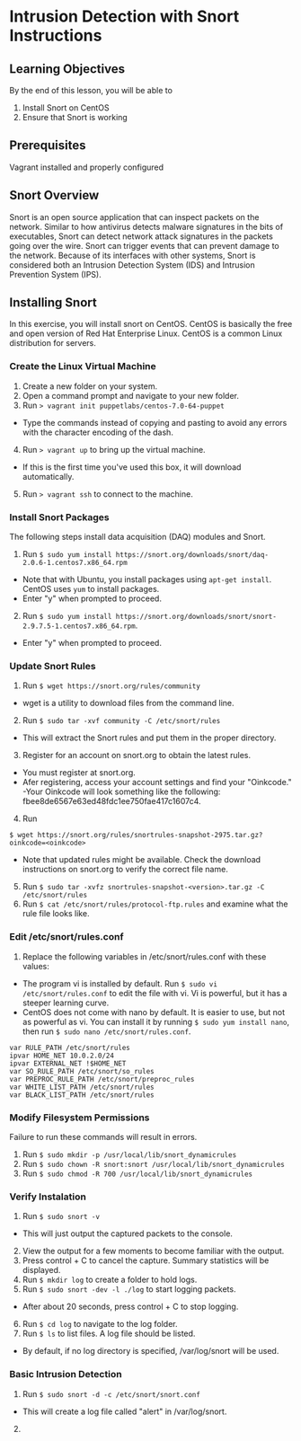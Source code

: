 Intrusion Detection with Snort Instructions
=============================================

Learning Objectives
----------------------
By the end of this lesson, you will be able to

1. Install Snort on CentOS
2. Ensure that Snort is working

Prerequisites
-------------------------
Vagrant installed and properly configured

Snort Overview
--------------------------
Snort is an open source application that can inspect packets on the network. Similar to how antivirus detects malware signatures in the bits of executables, Snort can detect network attack signatures in the packets going over the wire. Snort can trigger events that can prevent damage to the network. Because of its interfaces with other systems, Snort is considered both an Intrusion Detection System (IDS) and Intrusion Prevention System (IPS).

Installing Snort
------------------------------
In this exercise, you will install snort on CentOS. CentOS is basically the free and open version of Red Hat Enterprise Linux. CentOS is a common Linux distribution for servers.

### Create the Linux Virtual Machine

1. Create a new folder on your system.
2. Open a command prompt and navigate to your new folder.
3. Run `> vagrant init puppetlabs/centos-7.0-64-puppet`
  - Type the commands instead of copying and pasting to avoid any errors with the character encoding of the dash.
4. Run `> vagrant up` to bring up the virtual machine.
  - If this is the first time you've used this box, it will download automatically.
5. Run `> vagrant ssh` to connect to the machine.

### Install Snort Packages

The following steps install data acquisition (DAQ) modules and Snort.

1. Run `$ sudo yum install https://snort.org/downloads/snort/daq-2.0.6-1.centos7.x86_64.rpm`
  - Note that with Ubuntu, you install packages using `apt-get install`. CentOS uses `yum` to install packages.
  - Enter "y" when prompted to proceed.
2. Run `$ sudo yum install https://snort.org/downloads/snort/snort-2.9.7.5-1.centos7.x86_64.rpm`.
  - Enter "y" when prompted to proceed.

### Update Snort Rules

1. Run `$ wget https://snort.org/rules/community`
  - wget is a utility to download files from the command line.
2. Run `$ sudo tar -xvf community -C /etc/snort/rules`
  - This will extract the Snort rules and put them in the proper directory.
3. Register for an account on snort.org to obtain the latest rules.
  - You must register at snort.org.
  - Afer registering, access your account settings and find your "Oinkcode."
  -Your Oinkcode will look something like the following: fbee8de6567e63ed48fdc1ee750fae417c1607c4.
4. Run 

```
$ wget https://snort.org/rules/snortrules-snapshot-2975.tar.gz?oinkcode=<oinkcode>
```
  - Note that updated rules might be available. Check the download instructions on snort.org to verify the correct file name.
5. Run `$ sudo tar -xvfz snortrules-snapshot-<version>.tar.gz -C /etc/snort/rules`
6. Run `$ cat /etc/snort/rules/protocol-ftp.rules` and examine what the rule file looks like.

### Edit /etc/snort/rules.conf

1. Replace the following variables in /etc/snort/rules.conf with these values:
  - The program vi is installed by default. Run `$ sudo vi /etc/snort/rules.conf` to edit the file with vi. Vi is powerful, but it has a steeper learning curve.
  - CentOS does not come with nano by default. It is easier to use, but not as powerful as vi. You can install it by running `$ sudo yum install nano`, then run `$ sudo nano /etc/snort/rules.conf`.
  
```
var RULE_PATH /etc/snort/rules
ipvar HOME_NET 10.0.2.0/24
ipvar EXTERNAL_NET !$HOME_NET
var SO_RULE_PATH /etc/snort/so_rules
var PREPROC_RULE_PATH /etc/snort/preproc_rules
var WHITE_LIST_PATH /etc/snort/rules
var BLACK_LIST_PATH /etc/snort/rules
```

### Modify Filesystem Permissions

Failure to run these commands will result in errors.

1. Run `$ sudo mkdir -p /usr/local/lib/snort_dynamicrules`
2. Run `$ sudo chown -R snort:snort /usr/local/lib/snort_dynamicrules`
3. Run `$ sudo chmod -R 700 /usr/local/lib/snort_dynamicrules`

### Verify Instalation

1. Run `$ sudo snort -v`
  - This will just output the captured packets to the console.
2. View the output for a few moments to become familiar with the output.
3. Press control + C to cancel the capture. Summary statistics will be displayed.
4. Run `$ mkdir log` to create a folder to hold logs.
5. Run `$ sudo snort -dev -l ./log` to start logging packets.
  - After about 20 seconds, press control + C to stop logging.
6. Run `$ cd log` to navigate to the log folder.
7. Run `$ ls` to list files. A log file should be listed.
  - By default, if no log directory is specified, /var/log/snort will be used.

### Basic Intrusion Detection

1. Run `$ sudo snort -d -c /etc/snort/snort.conf`
  - This will create a log file called "alert" in /var/log/snort.
2. 
  